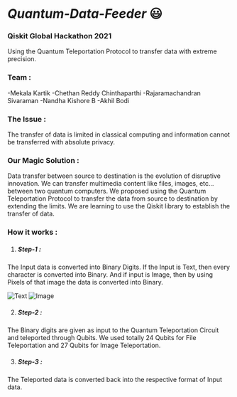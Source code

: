 # ***Quantum-Data-Feeder*** :smiley:


### Qiskit Global Hackathon 2021
Using the Quantum Teleportation Protocol to transfer data with extreme precision.

### Team :
-Mekala Kartik
-Chethan Reddy Chinthaparthi
-Rajaramachandran Sivaraman
-Nandha Kishore B
-Akhil Bodi

### The Issue :
The transfer of data is limited in classical computing and information cannot be transferred with absolute privacy.

### Our Magic Solution :
Data transfer between source to destination is the evolution of disruptive innovation. We can transfer multimedia content like files, images, etc... between two quantum computers. We proposed using the Quantum Teleportation Protocol to transfer the data from source to destination by extending the limits. We are learning to use the Qiskit library to establish the transfer of data.

### How it works :
1. ##### Step-1 :
The Input data is converted into Binary Digits. 
If the Input is Text, then every character is converted into Binary.
And if input is Image, then by using Pixels of that image the data is converted into Binary.

![Text](https://user-images.githubusercontent.com/66595938/142348066-db58c951-9356-4c80-94e1-bc3d978a5ecc.png)
![Image](https://user-images.githubusercontent.com/66595938/142348250-bf22fd94-919b-490b-afb5-4c06c4f4e0c9.png)


2. ##### Step-2 :
The Binary digits are given as input to the Quantum Teleportation Circuit and teleported through Qubits.
We used totally 24 Qubits for File Teleportation and 27 Qubits for Image Teleportation.

3. ##### Step-3 :
The Teleported data is converted back into the respective format of Input data.

